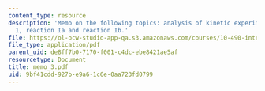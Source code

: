 ```yaml
---
content_type: resource
description: 'Memo on the following topics: analysis of kinetic experiments for reaction
  1, reaction Ia and reaction Ib.'
file: https://ol-ocw-studio-app-qa.s3.amazonaws.com/courses/10-490-integrated-chemical-engineering-i-fall-2006/9bf41cdd927be9a61c6e0aa723fd0799_memo_3.pdf
file_type: application/pdf
parent_uid: de8ff7b0-7170-f001-c4dc-ebe8421ae5af
resourcetype: Document
title: memo_3.pdf
uid: 9bf41cdd-927b-e9a6-1c6e-0aa723fd0799
---
```

